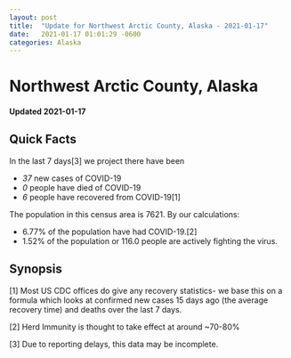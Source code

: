 ```yaml
---
layout: post
title:  "Update for Northwest Arctic County, Alaska - 2021-01-17"
date:   2021-01-17 01:01:29 -0600
categories: Alaska
---
```


# Northwest Arctic County, Alaska
#### Updated 2021-01-17

## Quick Facts

In the last 7 days[3] we project there have been
- *37* new cases of COVID-19
- *0* people have died of COVID-19
- *6* people have recovered from COVID-19[1]

The population in this census area is 7621. By our calculations:
- 6.77% of the population have had COVID-19.[2]
- 1.52% of the population or 116.0 people are actively fighting the virus.

## Synopsis




[1] Most US CDC offices do give any recovery statistics- we base this on a formula which looks at confirmed new cases
15 days ago (the average recovery time) and deaths over the last 7 days.

[2] Herd Immunity is thought to take effect at around ~70-80%

[3] Due to reporting delays, this data may be incomplete.
 
    